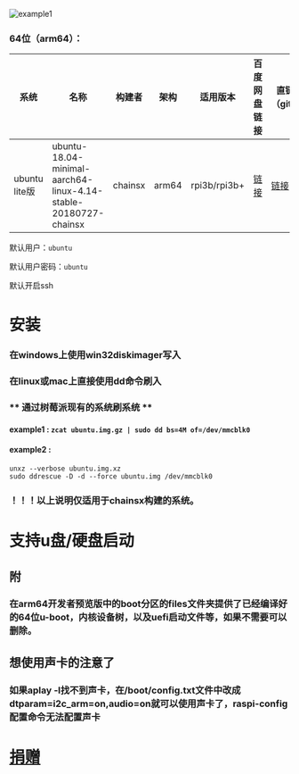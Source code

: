 
![example1](https://assets.ubuntu.com/v1/c037fd75-ubuntu-logo.png)

### 64位（arm64）：
| 系统 | 名称 | 构建者 | 架构 | 适用版本 | 百度网盘链接 | 直链下载（github） |
|-----|-----|-------|------|---------|------------|-----------------|
| ubuntu lite版 | ubuntu-18.04-minimal-aarch64-linux-4.14-stable-20180727-chainsx | chainsx | arm64 | rpi3b/rpi3b+ | [链接](https://pan.baidu.com/s/1PzL6a2oBCEj434QWDHeI5w) | [链接](https://github.com/chainsx/ubuntu64-rpi/releases/download/ubuntu-18.04-arm64/cxcore-ubuntu-18.04-minimal-aarch64-raspi3b-raspi3b-plus-stable-20180727-chainsx.img.xz) |


默认用户：`ubuntu`

默认用户密码：`ubuntu`

默认开启ssh

# 安装
### 在windows上使用win32diskimager写入
### 在linux或mac上直接使用dd命令刷入
### ** 通过树莓派现有的系统刷系统 **
#### example1 : `zcat ubuntu.img.gz | sudo dd bs=4M of=/dev/mmcblk0`
#### example2 : 
```
unxz --verbose ubuntu.img.xz
sudo ddrescue -D -d --force ubuntu.img /dev/mmcblk0
```

### ！！！以上说明仅适用于chainsx构建的系统。

# 支持u盘/硬盘启动

## 附
### 在arm64开发者预览版中的boot分区的files文件夹提供了已经编译好的64位u-boot，内核设备树，以及uefi启动文件等，如果不需要可以删除。
## 想使用声卡的注意了
### 如果aplay -l找不到声卡，在/boot/config.txt文件中改成dtparam=i2c_arm=on,audio=on就可以使用声卡了，raspi-config 配置命令无法配置声卡


# [捐赠](https://github.com/chainsx/ubuntu64-rpi/blob/ubuntu-18.04-arm64/donation/README.md)
